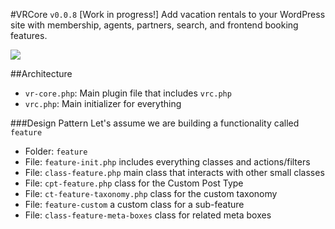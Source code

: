 #VRCore `v0.0.8`
[Work in progress!] Add vacation rentals to your WordPress site with membership, agents, partners, search, and frontend booking features.

![](https://i.imgur.com/hV31YF3.png)

##Architecture
- `vr-core.php`: Main plugin file that includes `vrc.php`
- `vrc.php`: Main initializer for everything

###Design Pattern
Let's assume we are building a functionality called `feature`
- Folder: `feature` 
- File: `feature-init.php` includes everything classes and actions/filters
- File: `class-feature.php` main class that interacts with other small classes
- File: `cpt-feature.php` class for the Custom Post Type
- File: `ct-feature-taxonomy.php` class for the custom taxonomy
- File: `feature-custom` a custom class for a sub-feature
- File: `class-feature-meta-boxes` class for related meta boxes

